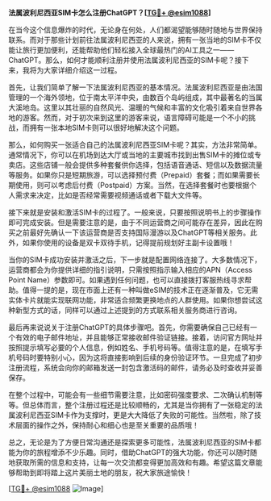 **法属波利尼西亚SIM卡怎么注册ChatGPT？[[TG💪+ @esim1088](https://t.me/s/esim1088)]**

在当今这个信息爆炸的时代，无论身在何处，人们都渴望能够随时随地与世界保持联系。而对于那些计划前往法属波利尼西亚的人来说，拥有一张当地的SIM卡不仅能让旅行更加便利，还能帮助他们轻松接入全球最热门的AI工具之一——ChatGPT。那么，如何才能顺利注册并使用法属波利尼西亚的SIM卡呢？接下来，我将为大家详细介绍这一过程。

首先，让我们简单了解一下法属波利尼西亚的基本情况。法属波利尼西亚是由法国管理的一个海外领地，位于南太平洋中央，由数百个岛屿组成，其中最著名的当属大溪地岛。这里以其壮丽的自然风光、温暖的气候和丰富的文化吸引着来自世界各地的游客。然而，对于初次来到这里的游客来说，语言障碍可能是一个不小的挑战，而拥有一张本地SIM卡则可以很好地解决这个问题。

那么，如何购买一张适合自己的法属波利尼西亚SIM卡呢？其实，方法非常简单。通常情况下，你可以在机场到达大厅或当地的主要城市找到出售SIM卡的摊位或专卖店。这些店铺一般会提供多种套餐供你选择，包括语音通话、短信以及数据流量等服务。如果你只是短期旅游，可以选择预付费（Prepaid）套餐；而如果需要长期使用，则可以考虑后付费（Postpaid）方案。当然，在选择套餐时也要根据个人需求来决定，比如是否经常需要视频通话或者下载大文件等。

接下来就是安装和激活SIM卡的过程了。一般来说，只要按照说明书上的步骤操作即可完成安装。但是需要注意的是，由于不同运营商之间可能存在差异，因此在购买之前最好先确认一下该运营商是否支持国际漫游以及ChatGPT等相关服务。此外，如果你使用的设备是双卡双待手机，记得提前规划好主副卡设置哦！

当你的SIM卡成功安装并激活之后，下一步就是配置网络连接了。大多数情况下，运营商都会为你提供详细的指引说明，只需按照指示输入相应的APN（Access Point Name）参数即可。如果遇到任何问题，也可以直接拨打客服热线寻求帮助。值得一提的是，现在市面上还有一种叫做eSIM的技术正在逐渐普及，它无需实体卡片就能实现联网功能，非常适合频繁更换地点的人群使用。如果你想尝试这种新型方式的话，同样可以通过上述提到的方式联系相关服务商进行咨询。

最后再来说说关于注册ChatGPT的具体步骤吧。首先，你需要确保自己已经有一个有效的电子邮件地址，并且能够正常接收邮件验证链接。接着，访问官方网址并按照提示填写必要的个人信息，例如姓名、手机号码等。值得注意的是，在填写手机号码时要特别小心，因为这将直接影响到后续的身份验证环节。一旦完成了初步注册流程，系统会向你的邮箱发送一封包含激活码的邮件，请务必及时查收并妥善保存。

在整个过程中，可能会有一些细节需要注意，比如密码强度要求、二次确认机制等等。但总体而言，整个注册过程还是比较顺畅的，尤其是当你拥有了一张稳定的法属波利尼西亚SIM卡作为支撑时，更是大大降低了失败的可能性。当然啦，除了技术层面的操作之外，保持耐心和细心也是至关重要的品质哦！

总之，无论是为了方便日常沟通还是探索更多可能性，法属波利尼西亚的SIM卡都能为你的旅程增添不少乐趣。同时，借助ChatGPT的强大功能，你还可以随时随地获取所需的信息和支持，让每一次交流都变得更加高效和有趣。希望这篇文章能够帮助到即将踏上这片美丽土地的朋友，祝大家旅途愉快！

[[TG💪+ @esim1088](https://t.me/s/esim1088) ![Image](https://i.postimg.cc/4NQfJmqS/Snipaste-2025-05-13-00-14-12.png)]
